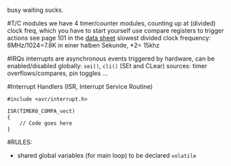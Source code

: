busy waiting sucks.

#T/C modules
we have 4 timer/counter modules, counting up at (divided) clock freq, which you have to start yourself
use compare registers to trigger actions
see page 101 in the [data sheet](http://www.atmel.com/Images/Atmel-7766-8-bit-AVR-ATmega16U4-32U4_Datasheet.pdf)
slowest divided clock frequency: 8MHz/1024=7.8K in einer halben Sekunde, *2= 15khz

#IRQs
interrupts are asynchronous events triggered by hardware, can be enabled/disabled globally: `sei()`, `cli()` (SEt and CLear)
sources: timer overflows/compares, pin toggles …

#Interrupt Handlers
(ISR, Interrupt Service Routine)

    #include <avr/interrupt.h>

    ISR(TIMER0_COMPA_vect)
    {
        // Code goes here
    } 


#RULES:

* shared global variables (for main loop) to be declared `volatile`
